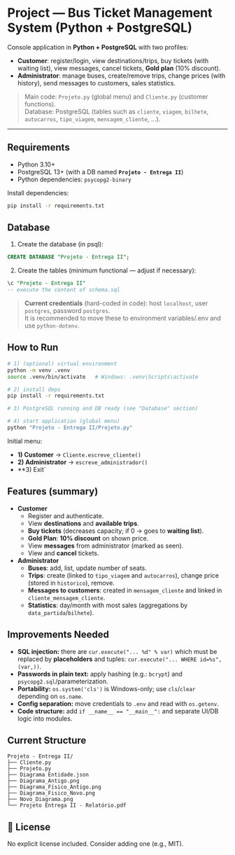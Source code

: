 # Project — Bus Ticket Management System (Python + PostgreSQL)

Console application in **Python + PostgreSQL** with two profiles:
- **Customer**: register/login, view destinations/trips, buy tickets (with waiting list), view messages, cancel tickets, **Gold plan** (10% discount).
- **Administrator**: manage buses, create/remove trips, change prices (with history), send messages to customers, sales statistics.

> Main code: `Projeto.py` (global menu) and `Cliente.py` (customer functions).  
> Database: PostgreSQL (tables such as `cliente`, `viagem`, `bilhete`, `autocarros`, `tipo_viagem`, `mensagem_cliente`, …).

---

## Requirements
- Python 3.10+
- PostgreSQL 13+ (with a DB named **`Projeto - Entrega II`**)
- Python dependencies: `psycopg2-binary`

Install dependencies:
```bash
pip install -r requirements.txt
```

## Database
1) Create the database (in psql):
```sql
CREATE DATABASE "Projeto - Entrega II";
```
2) Create the tables (minimum functional — adjust if necessary):
```sql
\c "Projeto - Entrega II"
-- execute the content of schema.sql
```

> **Current credentials** (hard-coded in code): host `localhost`, user `postgres`, password `postgres`.  
> It is recommended to move these to environment variables/.env and use `python-dotenv`.

## How to Run
```bash
# 1) (optional) virtual environment
python -m venv .venv
source .venv/bin/activate   # Windows: .venv\Scripts\activate

# 2) install deps
pip install -r requirements.txt

# 3) PostgreSQL running and DB ready (see "Database" section)

# 4) start application (global menu)
python "Projeto - Entrega II/Projeto.py"
```
Initial menu:
- **1) Customer** → `Cliente.escreve_cliente()`
- **2) Administrator** → `escreve_administrador()`
- **3) Exit`

## Features (summary)
- **Customer**
  - Register and authenticate.
  - View **destinations** and **available trips**.
  - **Buy tickets** (decreases capacity; if 0 → goes to **waiting list**).
  - **Gold Plan**: **10% discount** on shown price.
  - View **messages** from administrator (marked as seen).
  - View and **cancel** tickets.
- **Administrator**
  - **Buses**: add, list, update number of seats.
  - **Trips**: create (linked to `tipo_viagem` and `autocarros`), change price (stored in `historico`), remove.
  - **Messages to customers**: created in `mensagem_cliente` and linked in `cliente_mensagem_cliente`.
  - **Statistics**: day/month with most sales (aggregations by `data_partida`/`bilhete`).

## Improvements Needed
- **SQL injection:** there are `cur.execute("... %d" % var)` which must be replaced by **placeholders** and tuples: `cur.execute("... WHERE id=%s", (var,))`.
- **Passwords in plain text:** apply hashing (e.g.: `bcrypt`) and `psycopg2.sql`/parameterization.
- **Portability:** `os.system('cls')` is Windows-only; use `cls`/`clear` depending on `os.name`.
- **Config separation:** move credentials to `.env` and read with `os.getenv`.
- **Code structure:** add `if __name__ == "__main__":` and separate UI/DB logic into modules.

## Current Structure
```
Projeto - Entrega II/
├── Cliente.py
├── Projeto.py
├── Diagrama Entidade.json
├── Diagrama_Antigo.png
├── Diagrama_Físico_Antigo.png
├── Diagrama_Fisico_Novo.png
├── Novo_Diagrama.png
└── Projeto Entrega II - Relatório.pdf
```

## 📝 License
No explicit license included. Consider adding one (e.g., MIT).
